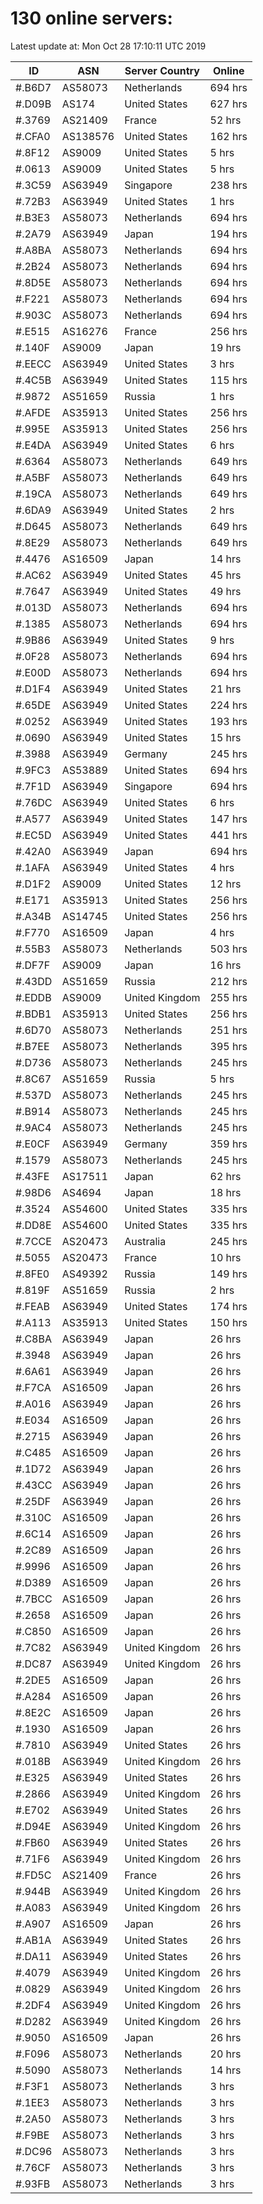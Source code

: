 # 130 online servers:

Latest update at: Mon Oct 28 17:10:11 UTC 2019

| ID | ASN | Server Country | Online |
| -- | --- | -------------- | ------ |
| #.B6D7 | AS58073 | Netherlands | 694 hrs |
| #.D09B | AS174 | United States | 627 hrs |
| #.3769 | AS21409 | France | 52 hrs |
| #.CFA0 | AS138576 | United States | 162 hrs |
| #.8F12 | AS9009 | United States | 5 hrs |
| #.0613 | AS9009 | United States | 5 hrs |
| #.3C59 | AS63949 | Singapore | 238 hrs |
| #.72B3 | AS63949 | United States | 1 hrs |
| #.B3E3 | AS58073 | Netherlands | 694 hrs |
| #.2A79 | AS63949 | Japan | 194 hrs |
| #.A8BA | AS58073 | Netherlands | 694 hrs |
| #.2B24 | AS58073 | Netherlands | 694 hrs |
| #.8D5E | AS58073 | Netherlands | 694 hrs |
| #.F221 | AS58073 | Netherlands | 694 hrs |
| #.903C | AS58073 | Netherlands | 694 hrs |
| #.E515 | AS16276 | France | 256 hrs |
| #.140F | AS9009 | Japan | 19 hrs |
| #.EECC | AS63949 | United States | 3 hrs |
| #.4C5B | AS63949 | United States | 115 hrs |
| #.9872 | AS51659 | Russia | 1 hrs |
| #.AFDE | AS35913 | United States | 256 hrs |
| #.995E | AS35913 | United States | 256 hrs |
| #.E4DA | AS63949 | United States | 6 hrs |
| #.6364 | AS58073 | Netherlands | 649 hrs |
| #.A5BF | AS58073 | Netherlands | 649 hrs |
| #.19CA | AS58073 | Netherlands | 649 hrs |
| #.6DA9 | AS63949 | United States | 2 hrs |
| #.D645 | AS58073 | Netherlands | 649 hrs |
| #.8E29 | AS58073 | Netherlands | 649 hrs |
| #.4476 | AS16509 | Japan | 14 hrs |
| #.AC62 | AS63949 | United States | 45 hrs |
| #.7647 | AS63949 | United States | 49 hrs |
| #.013D | AS58073 | Netherlands | 694 hrs |
| #.1385 | AS58073 | Netherlands | 694 hrs |
| #.9B86 | AS63949 | United States | 9 hrs |
| #.0F28 | AS58073 | Netherlands | 694 hrs |
| #.E00D | AS58073 | Netherlands | 694 hrs |
| #.D1F4 | AS63949 | United States | 21 hrs |
| #.65DE | AS63949 | United States | 224 hrs |
| #.0252 | AS63949 | United States | 193 hrs |
| #.0690 | AS63949 | United States | 15 hrs |
| #.3988 | AS63949 | Germany | 245 hrs |
| #.9FC3 | AS53889 | United States | 694 hrs |
| #.7F1D | AS63949 | Singapore | 694 hrs |
| #.76DC | AS63949 | United States | 6 hrs |
| #.A577 | AS63949 | United States | 147 hrs |
| #.EC5D | AS63949 | United States | 441 hrs |
| #.42A0 | AS63949 | Japan | 694 hrs |
| #.1AFA | AS63949 | United States | 4 hrs |
| #.D1F2 | AS9009 | United States | 12 hrs |
| #.E171 | AS35913 | United States | 256 hrs |
| #.A34B | AS14745 | United States | 256 hrs |
| #.F770 | AS16509 | Japan | 4 hrs |
| #.55B3 | AS58073 | Netherlands | 503 hrs |
| #.DF7F | AS9009 | Japan | 16 hrs |
| #.43DD | AS51659 | Russia | 212 hrs |
| #.EDDB | AS9009 | United Kingdom | 255 hrs |
| #.BDB1 | AS35913 | United States | 256 hrs |
| #.6D70 | AS58073 | Netherlands | 251 hrs |
| #.B7EE | AS58073 | Netherlands | 395 hrs |
| #.D736 | AS58073 | Netherlands | 245 hrs |
| #.8C67 | AS51659 | Russia | 5 hrs |
| #.537D | AS58073 | Netherlands | 245 hrs |
| #.B914 | AS58073 | Netherlands | 245 hrs |
| #.9AC4 | AS58073 | Netherlands | 245 hrs |
| #.E0CF | AS63949 | Germany | 359 hrs |
| #.1579 | AS58073 | Netherlands | 245 hrs |
| #.43FE | AS17511 | Japan | 62 hrs |
| #.98D6 | AS4694 | Japan | 18 hrs |
| #.3524 | AS54600 | United States | 335 hrs |
| #.DD8E | AS54600 | United States | 335 hrs |
| #.7CCE | AS20473 | Australia | 245 hrs |
| #.5055 | AS20473 | France | 10 hrs |
| #.8FE0 | AS49392 | Russia | 149 hrs |
| #.819F | AS51659 | Russia | 2 hrs |
| #.FEAB | AS63949 | United States | 174 hrs |
| #.A113 | AS35913 | United States | 150 hrs |
| #.C8BA | AS63949 | Japan | 26 hrs |
| #.3948 | AS63949 | Japan | 26 hrs |
| #.6A61 | AS63949 | Japan | 26 hrs |
| #.F7CA | AS16509 | Japan | 26 hrs |
| #.A016 | AS63949 | Japan | 26 hrs |
| #.E034 | AS16509 | Japan | 26 hrs |
| #.2715 | AS63949 | Japan | 26 hrs |
| #.C485 | AS16509 | Japan | 26 hrs |
| #.1D72 | AS63949 | Japan | 26 hrs |
| #.43CC | AS63949 | Japan | 26 hrs |
| #.25DF | AS63949 | Japan | 26 hrs |
| #.310C | AS16509 | Japan | 26 hrs |
| #.6C14 | AS16509 | Japan | 26 hrs |
| #.2C89 | AS16509 | Japan | 26 hrs |
| #.9996 | AS16509 | Japan | 26 hrs |
| #.D389 | AS16509 | Japan | 26 hrs |
| #.7BCC | AS16509 | Japan | 26 hrs |
| #.2658 | AS16509 | Japan | 26 hrs |
| #.C850 | AS16509 | Japan | 26 hrs |
| #.7C82 | AS63949 | United Kingdom | 26 hrs |
| #.DC87 | AS63949 | United Kingdom | 26 hrs |
| #.2DE5 | AS16509 | Japan | 26 hrs |
| #.A284 | AS16509 | Japan | 26 hrs |
| #.8E2C | AS16509 | Japan | 26 hrs |
| #.1930 | AS16509 | Japan | 26 hrs |
| #.7810 | AS63949 | United States | 26 hrs |
| #.018B | AS63949 | United Kingdom | 26 hrs |
| #.E325 | AS63949 | United States | 26 hrs |
| #.2866 | AS63949 | United Kingdom | 26 hrs |
| #.E702 | AS63949 | United States | 26 hrs |
| #.D94E | AS63949 | United Kingdom | 26 hrs |
| #.FB60 | AS63949 | United States | 26 hrs |
| #.71F6 | AS63949 | United Kingdom | 26 hrs |
| #.FD5C | AS21409 | France | 26 hrs |
| #.944B | AS63949 | United Kingdom | 26 hrs |
| #.A083 | AS63949 | United Kingdom | 26 hrs |
| #.A907 | AS16509 | Japan | 26 hrs |
| #.AB1A | AS63949 | United States | 26 hrs |
| #.DA11 | AS63949 | United States | 26 hrs |
| #.4079 | AS63949 | United Kingdom | 26 hrs |
| #.0829 | AS63949 | United Kingdom | 26 hrs |
| #.2DF4 | AS63949 | United Kingdom | 26 hrs |
| #.D282 | AS63949 | United Kingdom | 26 hrs |
| #.9050 | AS16509 | Japan | 26 hrs |
| #.F096 | AS58073 | Netherlands | 20 hrs |
| #.5090 | AS58073 | Netherlands | 14 hrs |
| #.F3F1 | AS58073 | Netherlands | 3 hrs |
| #.1EE3 | AS58073 | Netherlands | 3 hrs |
| #.2A50 | AS58073 | Netherlands | 3 hrs |
| #.F9BE | AS58073 | Netherlands | 3 hrs |
| #.DC96 | AS58073 | Netherlands | 3 hrs |
| #.76CF | AS58073 | Netherlands | 3 hrs |
| #.93FB | AS58073 | Netherlands | 3 hrs |

